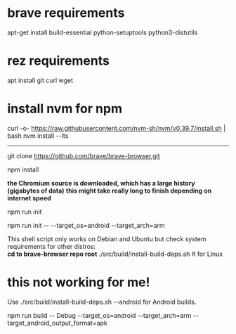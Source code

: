 # brave requirements 
apt-get install build-essential python-setuptools python3-distutils 

# rez requirements
apt install git curl wget



# install nvm for npm 
curl -o- https://raw.githubusercontent.com/nvm-sh/nvm/v0.39.7/install.sh | bash
nvm install --lts

---

git clone https://github.com/brave/brave-browser.git

npm install

**the Chromium source is downloaded, which has a large history (gigabytes of data)**
**this might take really long to finish depending on internet speed**

npm run init


npm run init -- --target_os=android --target_arch=arm


This shell script only works on Debian and Ubuntu but check system requirements for other distros:\
**cd to brave-browser repo root**
./src/build/install-build-deps.sh # for Linux

# this not working for me!
Use ./src/build/install-build-deps.sh --android for Android builds.


npm run build -- Debug --target_os=android --target_arch=arm --target_android_output_format=apk
